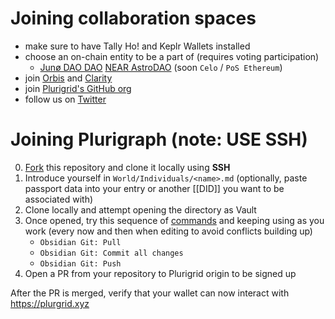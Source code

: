 # Joining collaboration spaces
- make sure to have Tally Ho! and Keplr Wallets installed
- choose an on-chain entity to be a part of (requires voting participation)
    - [Junø DAO DAO](https://daodao.zone/dao/juno1z3zqgz7t0hcu2fx4wusuyjq0gc2m33la8l64saunfz7vmqwa2d5sz6jnep)  [NEAR AstroDAO](https://app.astrodao.com/dao/plurigrid.sputnik-dao.near) (soon `Celo` / `PoS Ethereum`)
- join [Orbis](https://orbis.club) and [Clarity](https://app.clarity.so/invite-link/0iZYgIMsK9)
- join [Plurigrid's GitHub org](https://github.com/Plurigrid/)
- follow us on [Twitter](https://twitter.com/plurigrid) 
# Joining Plurigraph (note: USE SSH)
0. [Fork](https://docs.github.com/en/get-started/quickstart/fork-a-repo) this repository and clone it locally using **SSH**
1. Introduce yourself in `World/Individuals/<name>.md` (optionally, paste passport data into your entry or another [[DID]] you want to be associated with) 
2. Clone locally and attempt opening the directory as Vault
3. Once opened, try this sequence of [commands](https://help.obsidian.md/Plugins/Command+palette) and keeping using as you work (every now and then when editing to avoid conflicts building up)
	- `Obsidian Git: Pull`
	- `Obsidian Git: Commit all changes`
	- `Obsidian Git: Push`
5. Open a PR from your repository to Plurigrid origin to be signed up

After the PR is merged, verify that your wallet can now interact with https://plurgrid.xyz
